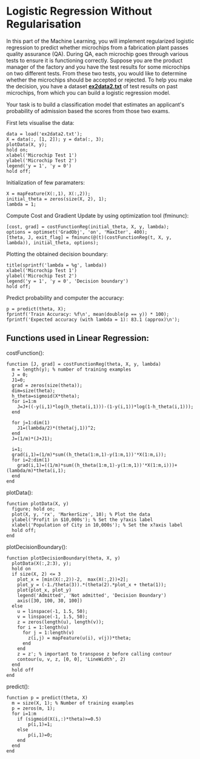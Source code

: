 # Logistic Regression Without Regularisation

In this part of the Machine Learning, you will implement regularized logistic regression to predict whether microchips from a fabrication plant passes quality assurance (QA). During QA, each microchip goes through various tests to ensure it is functioning correctly. Suppose you are the product manager of the factory and you have the test results for some microchips on two different tests. From these two tests, you would like to determine whether the microchips should be accepted or rejected. To help you make the decision, you have a dataset [**ex2data2.txt**]() of test results on past microchips, from which you can build a logistic regression model.

Your task is to build a classification model that estimates an applicant's probability of admission based the scores from those two exams.

First lets visualise the data:

    data = load('ex2data2.txt');
    X = data(:, [1, 2]); y = data(:, 3);
    plotData(X, y);
    hold on;
    xlabel('Microchip Test 1')
    ylabel('Microchip Test 2')
    legend('y = 1', 'y = 0')
    hold off;

Initialization of few paramaters:

    X = mapFeature(X(:,1), X(:,2));
    initial_theta = zeros(size(X, 2), 1);
    lambda = 1;

Compute Cost and Gradient Update by using optimization tool (fminunc):

    [cost, grad] = costFunctionReg(initial_theta, X, y, lambda);
    options = optimset('GradObj', 'on', 'MaxIter', 400);
    [theta, J, exit_flag] = fminunc(@(t)(costFunctionReg(t, X, y, lambda)), initial_theta, options);
        
Plotting the obtained decision boundary:

    title(sprintf('lambda = %g', lambda))
    xlabel('Microchip Test 1')
    ylabel('Microchip Test 2')
    legend('y = 1', 'y = 0', 'Decision boundary')
    hold off;
    
Predict probability and computer the accuracy:

    p = predict(theta, X);
    fprintf('Train Accuracy: %f\n', mean(double(p == y)) * 100);
    fprintf('Expected accuracy (with lambda = 1): 83.1 (approx)\n');

##  Functions used in Linear Regression:

costFunction():

    function [J, grad] = costFunctionReg(theta, X, y, lambda)
      m = length(y); % number of training examples
      J = 0;
      J1=0;
      grad = zeros(size(theta));
      dim=size(theta);
      h_theta=sigmoid(X*theta);
      for i=1:m
        J=J+((-y(i,1)*log(h_theta(i,1)))-(1-y(i,1))*log(1-h_theta(i,1)));
      end

      for j=1:dim(1)
        J1=(lambda/2)*(theta(j,1))^2;
      end
      J=(1/m)*(J+J1);
      
      i=1;
      grad(i,1)=(1/m)*sum((h_theta(1:m,1)-y(1:m,1))'*X(1:m,i));
      for i=2:dim(1)
        grad(i,1)=((1/m)*sum((h_theta(1:m,1)-y(1:m,1))'*X(1:m,i)))+(lambda/m)*theta(i,1);
      end
    end

plotData():

    function plotData(X, y)
      figure; hold on;
      plot(X, y, 'rx', 'MarkerSize', 10); % Plot the data
      ylabel('Profit in $10,000s'); % Set the y?axis label
      xlabel('Population of City in 10,000s'); % Set the x?axis label   
      hold off;
    end
    
plotDecisionBoundary():

    function plotDecisionBoundary(theta, X, y)
      plotData(X(:,2:3), y);
      hold on
      if size(X, 2) <= 3
        plot_x = [min(X(:,2))-2,  max(X(:,2))+2];
        plot_y = (-1./theta(3)).*(theta(2).*plot_x + theta(1));
        plot(plot_x, plot_y)
        legend('Admitted', 'Not admitted', 'Decision Boundary')
        axis([30, 100, 30, 100])
      else
        u = linspace(-1, 1.5, 50);
        v = linspace(-1, 1.5, 50);
        z = zeros(length(u), length(v));
        for i = 1:length(u)
          for j = 1:length(v)
            z(i,j) = mapFeature(u(i), v(j))*theta;
          end
        end
        z = z'; % important to transpose z before calling contour
        contour(u, v, z, [0, 0], 'LineWidth', 2)
      end
      hold off
    end
    
predict():

    function p = predict(theta, X)
      m = size(X, 1); % Number of training examples
      p = zeros(m, 1);
      for i=1:m
        if (sigmoid(X(i,:)*theta)>=0.5)
            p(i,1)=1;
        else
            p(i,1)=0;
        end
      end
    end
